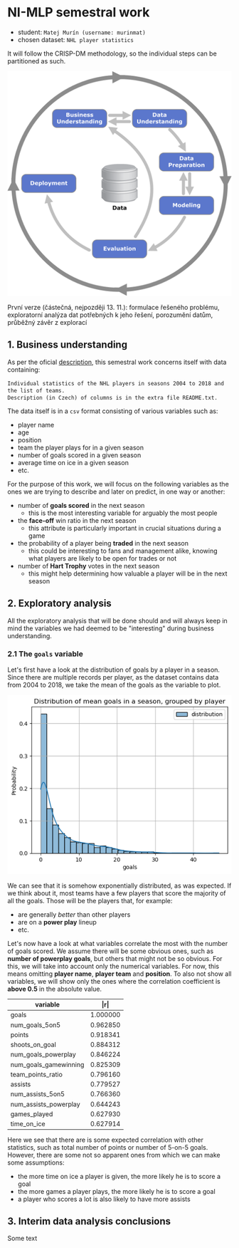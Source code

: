 # NI-MLP semestral work
- student: `Matej Murín (username: murinmat)`
- chosen dataset: `NHL player statistics`

It will follow the CRISP-DM methodology, so the individual steps can be partitioned as such.

![crisp-dm-visualized](./assets/crisp-dm.png)

První verze (částečná, nejpozději 13. 11.): formulace řešeného problému, exploratorní analýza dat potřebných k jeho řešení, porozumění datům, průběžný závěr z explorací

## 1. Business understanding

As per the oficial [description](https://courses.fit.cvut.cz/NI-MLP/files/datasets-assignments-instructions.pdf), this semestral work concerns itself with data containing:
```
Individual statistics of the NHL players in seasons 2004 to 2018 and the list of teams.
Description (in Czech) of columns is in the extra file README.txt.
```

The data itself is in a `csv` format consisting of various variables such as:
- player name
- age
- position
- team the player plays for in a given season
- number of goals scored in a given season
- average time on ice in a given season
- etc.

For the purpose of this work, we will focus on the following variables as the ones we are trying to describe and later on predict, in one way or another:
- number of **goals scored** in the next season
    - this is the most interesting variable for arguably the most people
- the **face-off** win ratio in the next season
    - this attribute is particularly important in crucial situations during a game
- the probability of a player being **traded** in the next season
    - this could be interesting to fans and management alike, knowing what players are likely to be open for trades or not
- number of **Hart Trophy** votes in the next season
    - this might help determining how valuable a player will be in the next season

## 2. Exploratory analysis

All the exploratory analysis that will be done should and will always keep in mind the variables we had deemed to be "interesting" during business understanding.

### 2.1 The ``goals`` variable

Let's first have a look at the distribution of goals by a player in a season. Since there are multiple records per player, as the dataset contains data from 2004 to 2018, we take the mean of the goals as the variable to plot.

![avg-goals-in-a-season](./assets/mean-goals-season.png)

We can see that it is somehow exponentially distributed, as was expected. If we think about it, most teams have a few players that score the majority of all the goals. Those will be the players that, for example:
- are generally *better* than other players
- are on a **power play** lineup
- etc.

Let's now have a look at what variables correlate the most with the number of goals scored. We assume there will be some obvious ones, such as **number of powerplay goals**, but others that might not be so obvious. For this, we will take into account only the numerical variables. For now, this means omitting **player name**, **player team** and **position**. To also not show all variables, we will show only the ones where the correlation coefficient is **above 0.5** in the absolute value.

|variable       | \|r\| |
| ------------- | ---------------------------------------- |
|goals |	1.000000 |
|num_goals_5on5 |	0.962850 |
|points |	0.918341 |
|shoots_on_goal |	0.884312 |
|num_goals_powerplay |	0.846224 |
|num_goals_gamewinning |	0.825309 |
|team_points_ratio |	0.796160 |
|assists |	0.779527 |
|num_assists_5on5 |	0.766360 |
|num_assists_powerplay |	0.644243
|games_played |	0.627930
|time_on_ice |	0.627914

Here we see that there are is some expected correlation with other statistics, such as total number of points or number of 5-on-5 goals. However, there are some not so apparent ones from which we can make some assumptions:
- the more time on ice a player is given, the more likely he is to score a goal
- the more games a player plays, the more likely he is to score a goal
- a player who scores a lot is also likely to have more assists

## 3. Interim data analysis conclusions
Some text